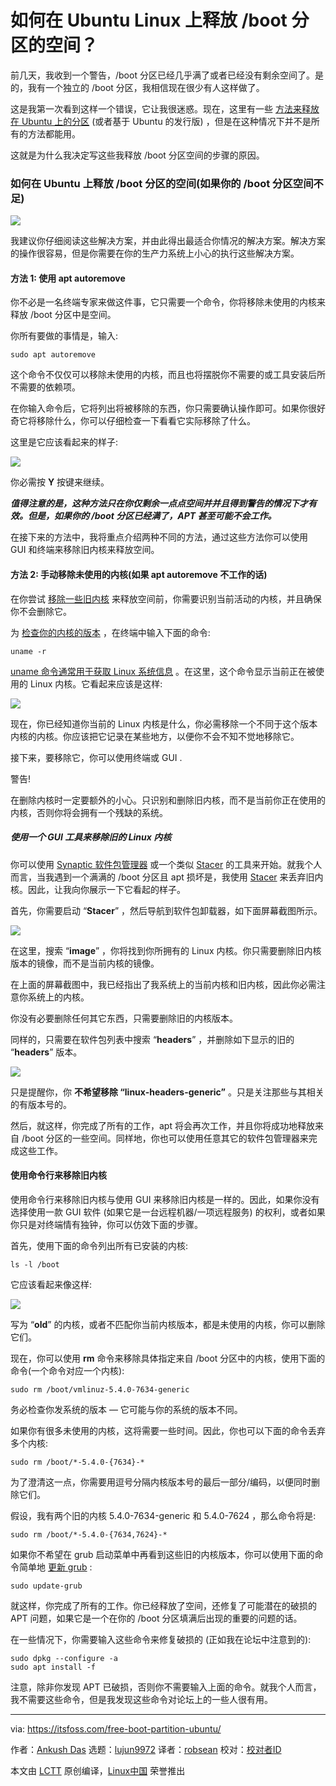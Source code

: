 [#]: collector: (lujun9972)
[#]: translator: (robsean)
[#]: reviewer: ( )
[#]: publisher: ( )
[#]: url: ( )
[#]: subject: (How to Free Up Space in /boot Partition on Ubuntu Linux?)
[#]: via: (https://itsfoss.com/free-boot-partition-ubuntu/)
[#]: author: (Ankush Das https://itsfoss.com/author/ankush/)

如何在 Ubuntu Linux 上释放 /boot 分区的空间？
======

前几天，我收到一个警告，/boot 分区已经几乎满了或者已经没有剩余空间了。是的，我有一个独立的 /boot 分区，我相信现在很少有人这样做了。

这是我第一次看到这样一个错误，它让我很迷惑。现在，这里有一些 [方法来释放在 Ubuntu 上的分区][1] (或者基于 Ubuntu 的发行版) ，但是在这种情况下并不是所有的方法都能用。

这就是为什么我决定写这些我释放 /boot 分区空间的步骤的原因。

### 如何在 Ubuntu 上释放 /boot 分区的空间(如果你的 /boot 分区空间不足)

![][2]

我建议你仔细阅读这些解决方案，并由此得出最适合你情况的解决方案。解决方案的操作很容易，但是你需要在你的生产力系统上小心的执行这些解决方案。

#### 方法 1: 使用 apt autoremove

你不必是一名终端专家来做这件事，它只需要一个命令，你将移除未使用的内核来释放 /boot 分区中是空间。

你所有要做的事情是，输入:

```
sudo apt autoremove
```

这个命令不仅仅可以移除未使用的内核，而且也将摆脱你不需要的或工具安装后所不需要的依赖项。

在你输入命令后，它将列出将被移除的东西，你只需要确认操作即可。如果你很好奇它将移除什么，你可以仔细检查一下看看它实际移除了什么。

这里是它应该看起来的样子:

![][3]

你必需按 **Y** 按键来继续。

_**值得注意的是，这种方法只在你仅剩余一点点空间并并且得到警告的情况下才有效。但是，如果你的 /boot 分区已经满了，APT 甚至可能不会工作。**_

在接下来的方法中，我将重点介绍两种不同的方法，通过这些方法你可以使用 GUI 和终端来移除旧内核来释放空间。

#### 方法 2: 手动移除未使用的内核(如果 apt autoremove 不工作的话)

在你尝试 [移除一些旧内核][4] 来释放空间前，你需要识别当前活动的内核，并且确保你不会删除它。

为 [检查你的内核的版本][5] ，在终端中输入下面的命令:

```
uname -r
```

[uname 命令通常用于获取 Linux 系统信息][6] 。在这里，这个命令显示当前正在被使用的 Linux 内核。它看起来应该是这样:

![][7]

现在，你已经知道你当前的 Linux 内核是什么，你必需移除一个不同于这个版本内核的内核。你应该把它记录在某些地方，以便你不会不知不觉地移除它。

接下来，要移除它，你可以使用终端或 GUI .

警告!

在删除内核时一定要额外的小心。只识别和删除旧内核，而不是当前你正在使用的内核，否则你将会拥有一个残缺的系统。

##### 使用一个 GUI 工具来移除旧的 Linux 内核

你可以使用 [Synaptic 软件包管理器][8] 或一个类似 [Stacer][9] 的工具来开始。就我个人而言，当我遇到一个满满的 /boot 分区且 apt 损坏是，我使用 [Stacer][6] 来丢弃旧内核。因此，让我向你展示一下它看起的样子。

首先，你需要启动 “**Stacer**” ，然后导航到软件包卸载器，如下面屏幕截图所示。

![][10]

在这里，搜索 “**image**” ，你将找到你所拥有的 Linux 内核。你只需要删除旧内核版本的镜像，而不是当前内核的镜像。

在上面的屏幕截图中，我已经指出了我系统上的当前内核和旧内核，因此你必需注意你系统上的内核。

你没有必要删除任何其它东西，只需要删除旧的内核版本。

同样的，只需要在软件包列表中搜索 “**headers**” ，并删除如下显示的旧的 “**headers**” 版本。

![][11]

只是提醒你，你 **不希望移除 “linux-headers-generic”** 。只是关注那些与其相关的有版本号的。

然后，就这样，你完成了所有的工作，apt 将会再次工作，并且你将成功地释放来自 /boot 分区的一些空间。同样地，你也可以使用任意其它的软件包管理器来完成这些工作。

#### 使用命令行来移除旧内核

使用命令行来移除旧内核与使用 GUI 来移除旧内核是一样的。因此，如果你没有选择使用一款 GUI 软件 (如果它是一台远程机器/一项远程服务) 的权利，或者如果你只是对终端情有独钟，你可以仿效下面的步骤。

首先，使用下面的命令列出所有已安装的内核:

```
ls -l /boot
```

它应该看起来像这样:

![][12]

写为 “**old**” 的内核，或者不匹配你当前内核版本，都是未使用的内核，你可以删除它们。

现在，你可以使用 **rm** 命令来移除具体指定来自 /boot 分区中的内核，使用下面的命令(一个命令对应一个内核):

```
sudo rm /boot/vmlinuz-5.4.0-7634-generic
```

务必检查你发系统的版本 — 它可能与你的系统的版本不同。

如果你有很多未使用的内核，这将需要一些时间。因此，你也可以下面的命令丢弃多个内核:

```
sudo rm /boot/*-5.4.0-{7634}-*
```

为了澄清这一点，你需要用逗号分隔内核版本号的最后一部分/编码，以便同时删除它们。

假设，我有两个旧的内核 5.4.0-7634-generic 和 5.4.0-7624 ，那么命令将是:

```
sudo rm /boot/*-5.4.0-{7634,7624}-*
```

如果你不希望在 grub 启动菜单中再看到这些旧的内核版本，你可以使用下面的命令简单地 [更新 grub][13] :

```
sudo update-grub
```

就这样，你完成了所有的工作。你已经释放了空间，还修复了可能潜在的破损的 APT 问题，如果它是一个在你的 /boot 分区填满后出现的重要的问题的话。

在一些情况下，你需要输入这些命令来修复破损的 (正如我在论坛中注意到的):

```
sudo dpkg --configure -a
sudo apt install -f
```

注意，除非你发现 APT 已破损，否则你不需要输入上面的命令。就我个人而言，我不需要这些命令，但是我发现这些命令对论坛上的一些人很有用。

--------------------------------------------------------------------------------

via: https://itsfoss.com/free-boot-partition-ubuntu/

作者：[Ankush Das][a]
选题：[lujun9972][b]
译者：[robsean](https://github.com/robsean)
校对：[校对者ID](https://github.com/校对者ID)

本文由 [LCTT](https://github.com/LCTT/TranslateProject) 原创编译，[Linux中国](https://linux.cn/) 荣誉推出

[a]: https://itsfoss.com/author/ankush/
[b]: https://github.com/lujun9972
[1]: https://itsfoss.com/free-up-space-ubuntu-linux/
[2]: https://i1.wp.com/itsfoss.com/wp-content/uploads/2020/10/free-boot-space-ubuntu-linux.jpg?resize=800%2C450&ssl=1
[3]: https://i1.wp.com/itsfoss.com/wp-content/uploads/2020/09/apt-autoremove-screenshot.jpg?resize=800%2C415&ssl=1
[4]: https://itsfoss.com/remove-old-kernels-ubuntu/
[5]: https://itsfoss.com/find-which-kernel-version-is-running-in-ubuntu/
[6]: https://linuxhandbook.com/uname/
[7]: https://i2.wp.com/itsfoss.com/wp-content/uploads/2020/09/uname-r-screenshot.jpg?resize=800%2C198&ssl=1
[8]: https://itsfoss.com/synaptic-package-manager/
[9]: https://itsfoss.com/optimize-ubuntu-stacer/
[10]: https://i2.wp.com/itsfoss.com/wp-content/uploads/2020/09/stacer-remove-kernel.jpg?resize=800%2C562&ssl=1
[11]: https://i0.wp.com/itsfoss.com/wp-content/uploads/2020/09/stacer-remove-kernel-header.png?resize=800%2C576&ssl=1
[12]: https://i1.wp.com/itsfoss.com/wp-content/uploads/2020/09/command-kernel-list.png?resize=800%2C432&ssl=1
[13]: https://itsfoss.com/update-grub/
